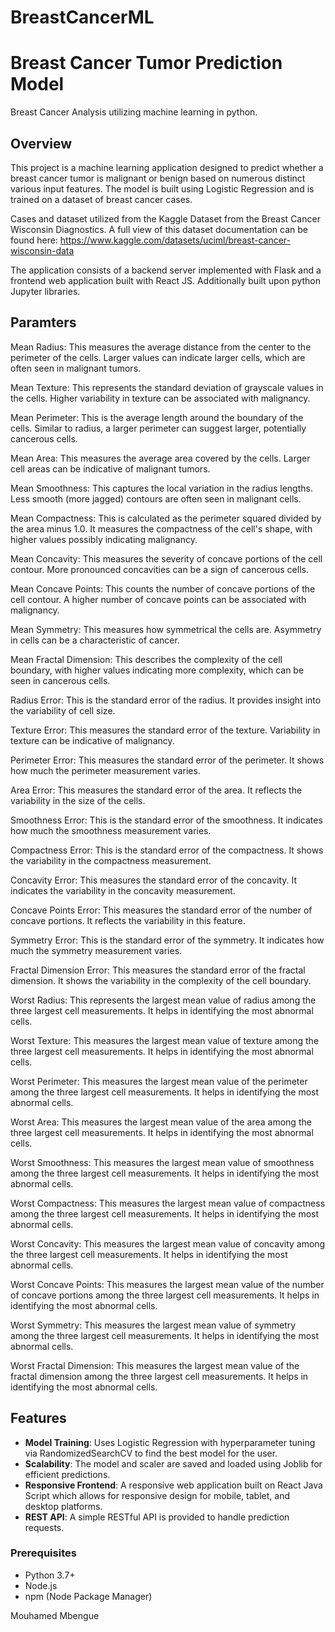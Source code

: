 # BreastCancerML

# Breast Cancer Tumor Prediction Model
Breast Cancer Analysis utilizing machine learning in python.  

## Overview

This project is a machine learning application designed to predict whether a breast cancer tumor is malignant or benign based on numerous distinct various input features. The model is built using Logistic Regression and is trained on a dataset of breast cancer cases.

Cases and dataset utilized from the Kaggle Dataset from the Breast Cancer Wisconsin Diagnostics. A full view of this dataset documentation can be found here: https://www.kaggle.com/datasets/uciml/breast-cancer-wisconsin-data 

The application consists of a backend server implemented with Flask and a frontend web application built with React JS. Additionally built upon python Jupyter libraries.

## Paramters

Mean Radius: This measures the average distance from the center to the perimeter of the cells. Larger values can indicate larger cells, which are often seen in malignant tumors.

Mean Texture: This represents the standard deviation of grayscale values in the cells. Higher variability in texture can be associated with malignancy.

Mean Perimeter: This is the average length around the boundary of the cells. Similar to radius, a larger perimeter can suggest larger, potentially cancerous cells.

Mean Area: This measures the average area covered by the cells. Larger cell areas can be indicative of malignant tumors.

Mean Smoothness: This captures the local variation in the radius lengths. Less smooth (more jagged) contours are often seen in malignant cells.

Mean Compactness: This is calculated as the perimeter squared divided by the area minus 1.0. It measures the compactness of the cell's shape, with higher values possibly indicating malignancy.

Mean Concavity: This measures the severity of concave portions of the cell contour. More pronounced concavities can be a sign of cancerous cells.

Mean Concave Points: This counts the number of concave portions of the cell contour. A higher number of concave points can be associated with malignancy.

Mean Symmetry: This measures how symmetrical the cells are. Asymmetry in cells can be a characteristic of cancer.

Mean Fractal Dimension: This describes the complexity of the cell boundary, with higher values indicating more complexity, which can be seen in cancerous cells.

Radius Error: This is the standard error of the radius. It provides insight into the variability of cell size.

Texture Error: This measures the standard error of the texture. Variability in texture can be indicative of malignancy.

Perimeter Error: This measures the standard error of the perimeter. It shows how much the perimeter measurement varies.

Area Error: This measures the standard error of the area. It reflects the variability in the size of the cells.

Smoothness Error: This is the standard error of the smoothness. It indicates how much the smoothness measurement varies.

Compactness Error: This is the standard error of the compactness. It shows the variability in the compactness measurement.

Concavity Error: This measures the standard error of the concavity. It indicates the variability in the concavity measurement.

Concave Points Error: This measures the standard error of the number of concave portions. It reflects the variability in this feature.

Symmetry Error: This is the standard error of the symmetry. It indicates how much the symmetry measurement varies.

Fractal Dimension Error: This measures the standard error of the fractal dimension. It shows the variability in the complexity of the cell boundary.

Worst Radius: This represents the largest mean value of radius among the three largest cell measurements. It helps in identifying the most abnormal cells.

Worst Texture: This measures the largest mean value of texture among the three largest cell measurements. It helps in identifying the most abnormal cells.

Worst Perimeter: This measures the largest mean value of the perimeter among the three largest cell measurements. It helps in identifying the most abnormal cells.

Worst Area: This measures the largest mean value of the area among the three largest cell measurements. It helps in identifying the most abnormal cells.

Worst Smoothness: This measures the largest mean value of smoothness among the three largest cell measurements. It helps in identifying the most abnormal cells.

Worst Compactness: This measures the largest mean value of compactness among the three largest cell measurements. It helps in identifying the most abnormal cells.

Worst Concavity: This measures the largest mean value of concavity among the three largest cell measurements. It helps in identifying the most abnormal cells.

Worst Concave Points: This measures the largest mean value of the number of concave portions among the three largest cell measurements. It helps in identifying the most abnormal cells.

Worst Symmetry: This measures the largest mean value of symmetry among the three largest cell measurements. It helps in identifying the most abnormal cells.

Worst Fractal Dimension: This measures the largest mean value of the fractal dimension among the three largest cell measurements. It helps in identifying the most abnormal cells.

## Features

- **Model Training**: Uses Logistic Regression with hyperparameter tuning via RandomizedSearchCV to find the best model for the user.
- **Scalability**: The model and scaler are saved and loaded using Joblib for efficient predictions.
- **Responsive Frontend**: A responsive web application built on React Java Script which allows for responsive design for mobile, tablet, and desktop platforms.
- **REST API**: A simple RESTful API is provided to handle prediction requests.


### Prerequisites

- Python 3.7+
- Node.js
- npm (Node Package Manager)


Mouhamed Mbengue